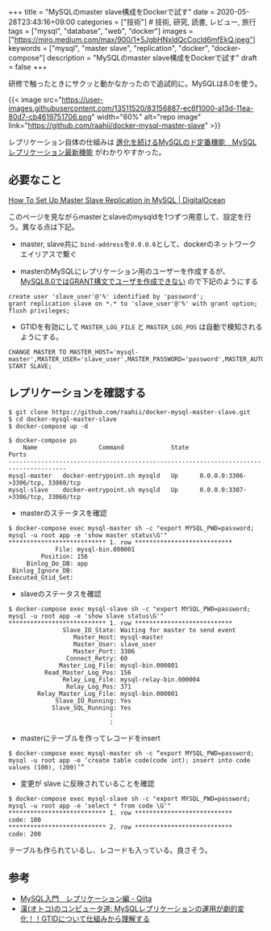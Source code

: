 +++
title = "MySQLのmaster slave構成をDockerで試す"
date = 2020-05-28T23:43:16+09:00
categories = ["技術"] # 技術, 研究, 読書, レビュー, 旅行
tags = ["mysql", "database", "web", "docker"]
images = ["https://miro.medium.com/max/900/1*5JgbHNxldQcCocld6mfEkQ.jpeg"]
keywords = ["mysql", "master slave", "replication", "docker", "docker-compose"]
description = "MySQLのmaster slave構成をDockerで試す"
draft = false
+++



研修で触ったときにサクッと動かなかったので追試的に。MySQLは8.0を使う。

{{< image src="https://user-images.githubusercontent.com/13511520/83156887-ec6f1000-a13d-11ea-80d7-cb4619751706.png"
          width="60%" alt="repo image"
          link="https://github.com/raahii/docker-mysql-master-slave"
          >}}

レプリケーション自体の仕組みは [進化を続けるMySQLのド定番機能　MySQLレプリケーション最新機能](https://www.slideshare.net/yoyamasaki/mysqlmysql) がわかりやすかった。


## 必要なこと
[How To Set Up Master Slave Replication in MySQL | DigitalOcean](https://www.digitalocean.com/community/tutorials/how-to-set-up-master-slave-replication-in-mysql)

このページを見ながらmasterとslaveのmysqldを1つずつ用意して、設定を行う。異なる点は下記。

- master, slave共に `bind-address`を`0.0.0.0`として、dockerのネットワークエイリアスで繋ぐ

- masterのMySQLにレプリケーション用のユーザーを作成するが、[MySQL8.0ではGRANT構文でユーザを作成できない](https://www7390uo.sakura.ne.jp/wordpress/archives/456) ので下記のようにする

```
create user 'slave_user'@'%' identified by 'password';
grant replication slave on *.* to 'slave_user'@'%' with grant option;
flush privileges;
```

- GTIDを有効にして `MASTER_LOG_FILE` と `MASTER_LOG_POS` は自動で検知されるようにする。


```
CHANGE MASTER TO MASTER_HOST='mysql-master',MASTER_USER='slave_user',MASTER_PASSWORD='password',MASTER_AUTO_POSITION=1;
START SLAVE;
```



## レプリケーションを確認する

```shell
$ git clone https://github.com/raahii/docker-mysql-master-slave.git
$ cd docker-mysql-master-slave
$ docker-compose up -d
```

```shell
$ docker-compose ps
    Name                 Command             State                 Ports
--------------------------------------------------------------------------------------
mysql-master   docker-entrypoint.sh mysqld   Up      0.0.0.0:3306->3306/tcp, 33060/tcp
mysql-slave    docker-entrypoint.sh mysqld   Up      0.0.0.0:3307->3306/tcp, 33060/tcp

```

- masterのステータスを確認
```shell
$ docker-compose exec mysql-master sh -c "export MYSQL_PWD=password; mysql -u root app -e 'show master status\G'" 
*************************** 1. row ***************************
             File: mysql-bin.000001
         Position: 156
     Binlog_Do_DB: app
 Binlog_Ignore_DB: 
Executed_Gtid_Set: 
```

- slaveのステータスを確認
```shell
$ docker-compose exec mysql-slave sh -c "export MYSQL_PWD=password; mysql -u root app -e 'show slave status\G'" 
*************************** 1. row ***************************
               Slave_IO_State: Waiting for master to send event
                  Master_Host: mysql-master
                  Master_User: slave_user
                  Master_Port: 3306
                Connect_Retry: 60
              Master_Log_File: mysql-bin.000001
          Read_Master_Log_Pos: 156
               Relay_Log_File: mysql-relay-bin.000004
                Relay_Log_Pos: 371
        Relay_Master_Log_File: mysql-bin.000001
             Slave_IO_Running: Yes
            Slave_SQL_Running: Yes
                            :
                            :
```

- masterにテーブルを作ってレコードをinsert
```shell
$ docker-compose exec mysql-master sh -c “export MYSQL_PWD=password; mysql -u root app -e ‘create table code(code int); insert into code values (100), (200)’”
```


- 変更が slave に反映されていることを確認
```shell
$ docker-compose exec mysql-slave sh -c "export MYSQL_PWD=password; mysql -u root app -e 'select * from code \G'"
*************************** 1. row ***************************
code: 100
*************************** 2. row ***************************
code: 200
```

テーブルも作られているし、レコードも入っている。良さそう。


## 参考

- [MySQL入門　レプリケーション編 - Qiita](https://qiita.com/Tocyuki/items/c224cef57493f536a941)
- [漢(オトコ)のコンピュータ道: MySQLレプリケーションの運用が劇的変化！！GTIDについて仕組みから理解する](http://nippondanji.blogspot.com/2014/12/mysqlgtid.html)


